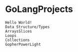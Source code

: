 # GoLangProjects
    Hello World!
    Data Structure/Types
    ArraysSlices
    Loops
    Collections
    GopherPowerLight
    